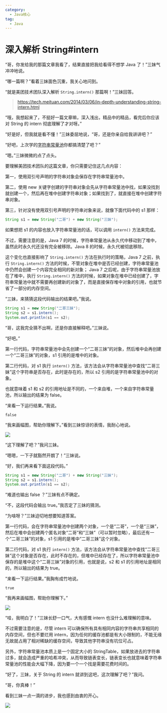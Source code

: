 ```yaml
---
category:
  - Java核心
tag:
  - Java
---
```


# 深入解析 String#intern

“哥，你发给我的那篇文章我看了，结果直接把我给看得不想学 Java 了！”三妹气冲冲地说。

“哪一篇啊？”看着三妹面色沉重，我关心地问到。

“就是美团技术团队深入解析 `String.intern()` 那篇啊！”三妹回答。

>https://tech.meituan.com/2014/03/06/in-depth-understanding-string-intern.html

“哦，我想起来了，不挺好一篇文章嘛，深入浅出，精品中的精品，看完后你应该对 String 的 intern 彻底理解了才对呀。”

“好是好，但我就是看不懂！”三妹委屈地说，“哥，还是你亲自给我讲讲吧？”

“好吧，上次学的[字符串常量池](https://mp.weixin.qq.com/s/b69zXknKLIa3FWs0Yj23xA)你都搞清楚了吧？”

“嗯。”三妹微微的点了点头。

要理解美团技术团队的这篇文章，你只需要记住这几点内容：

第一，使用双引号声明的字符串对象会保存在字符串常量池中。

第二，使用 new 关键字创建的字符串对象会先从字符串常量池中找，如果没找到就创建一个，然后再在堆中创建字符串对象；如果找到了，就直接在堆中创建字符串对象。

第三，针对没有使用双引号声明的字符串对象来说，就像下面代码中的 s1 那样：

```java
String s1 = new String("二哥") + new String("三妹");
```

如果想把 s1 的内容也放入字符串常量池的话，可以调用 `intern()` 方法来完成。

不过，需要注意的是，Java 7 的时候，字符串常量池从永久代中移动到了堆中，虽然此时永久代还没有完全被移除。Java 8 的时候，永久代被彻底移除。

这个变化也直接影响了  `String.intern()` 方法在执行时的策略，Java 7 之前，执行 `String.intern()` 方法的时候，不管对象在堆中是否已经创建，字符串常量池中仍然会创建一个内容完全相同的新对象； Java 7 之后呢，由于字符串常量池放在了堆中，执行 `String.intern()` 方法的时候，如果对象在堆中已经创建了，字符串常量池中就不需要再创建新的对象了，而是直接保存堆中对象的引用，也就节省了一部分的内存空间。

“三妹，来猜猜这段代码输出的结果吧。”我说。

```java
String s1 = new String("二哥三妹");
String s2 = s1.intern();
System.out.println(s1 == s2);
```

“哥，这我完全猜不出啊，还是你直接解释吧。”三妹说。

“好吧。”

第一行代码，字符串常量池中会先创建一个“二哥三妹”的对象，然后堆中会再创建一个“二哥三妹”的对象，s1 引用的是堆中的对象。

第二行代码，对 s1 执行 `intern()` 方法，该方法会从字符串常量池中查找“二哥三妹”这个字符串是否存在，此时是存在的，所以 s2 引用的是字符串常量池中的对象。

也就意味着 s1 和 s2 的引用地址是不同的，一个来自堆，一个来自字符串常量池，所以输出的结果为 false。

“来看一下运行结果。”我说。

```
false
```

“我来画幅图，帮助你理解下。”看到三妹惊讶的表情，我耐心地说。

![](https://cdn.jsdelivr.net/gh/itwanger/toBeBetterJavaer/images/string/intern-01.png)

“这下理解了吧？”我问三妹。

“嗯嗯，一下子就豁然开朗了！”三妹说。

“好，我们再来看下面这段代码。”

```java
String s1 = new String("二哥") + new String("三妹");
String s2 = s1.intern();
System.out.println(s1 == s2);
```

“难道也输出 false ？”三妹有点不确定。

“不，这段代码会输出 true。”我否定了三妹的猜测。

“为啥呀？”三妹迫切地想要知道答案。

第一行代码，会在字符串常量池中创建两个对象，一个是“二哥”，一个是“三妹”，然后在堆中会创建两个匿名对象“二哥”和“三妹”（可以暂时忽略），最后还有一个“二哥三妹”的对象，s1 引用的是堆中“二哥三妹”这个对象。

第二行代码，对 s1 执行 `intern()` 方法，该方法会从字符串常量池中查找“二哥三妹”这个对象是否存在，此时不存在的，但堆中已经存在了，所以字符串常量池中保存的是堆中这个“二哥三妹”对象的引用，也就是说，s2 和 s1 的引用地址是相同的，所以输出的结果为 true。

“来看一下运行结果。”我胸有成竹地说。

```
true
```

“我再来画幅图，帮助你理解下。”

![](https://cdn.jsdelivr.net/gh/itwanger/toBeBetterJavaer/images/string/intern-02.png)

“哇，我明白了！”三妹长舒一口气，大有感慨 intern 也没什么难理解的意味。

不过需要注意的是，尽管 intern 可以确保所有具有相同内容的字符串共享相同的内存空间，但也不要烂用 intern，因为任何的缓存池都是有大小限制的，不能无缘无故就占用了相对稀缺的缓存空间，导致其他字符串没有坑位可占。

另外，字符串常量池本质上是一个固定大小的 StringTable，如果放进去的字符串过多，就会造成严重的哈希冲突，从而导致链表变长，链表变长也就意味着字符串常量池的性能会大幅下降，因为要一个一个找是需要花费时间的。

“好了，三妹，关于 String 的 intern 就讲到这吧，这次理解了吧？”我问。

“哥，你真棒！”

看到三妹一点一滴的进步，我也感到由衷的开心。

<img src="http://cdn.tobebetterjavaer.com/tobebetterjavaer/images/xingbiaogongzhonghao.png">